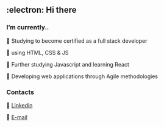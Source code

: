 ## :electron:  Hi there 

### I’m currently..

:small_blue_diamond: Studying to become certified as a full stack developer

:small_blue_diamond: using HTML, CSS & JS

:small_blue_diamond: Further studying Javascript and learning React

:small_blue_diamond: Developing web applications through Agile methodologies

### Contacts

:small_orange_diamond: [Linkedin](https://www.linkedin.com/in/matteo-strazzera-ba26781b8/)

:small_orange_diamond: [E-mail](mat.strazzzera@gmail.com)
